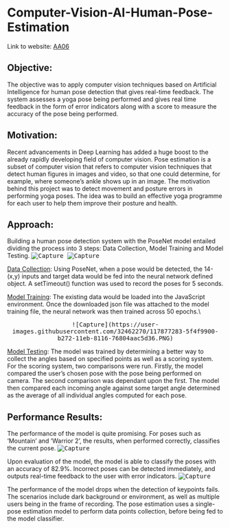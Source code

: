 # Computer-Vision-AI-Human-Pose-Estimation

Link to website: <a href="https://vatsalshreekant.github.io/Computer-Vision-AI-Human-Pose-Estimation/index.html" target="_blank" title="AA06">AA06</a> 

## Objective: 
The objective was to apply computer vision techniques based on Artificial Intelligence  for human pose detection that gives real-time feedback. The system assesses a yoga pose being performed and gives real time feedback in the form of error indicators along with a score to measure the accuracy of the pose being performed.

## Motivation:
Recent advancements in Deep Learning has added a huge boost to the already rapidly developing field of computer vision. Pose estimation is a subset of computer vision that refers to computer vision techniques that detect human figures in images and video, so that one could determine, for example, where someone’s ankle shows up in an image. The motivation behind this project was to detect movement and posture errors in performing yoga poses. The idea was to build an effective yoga programme for each user to help them improve their posture and health.

## Approach:
Building a human pose detection system with the PoseNet model entailed dividing the process into 3 steps: Data Collection, Model Training and Model Testing. 
<kbd>
![Capture](https://user-images.githubusercontent.com/32462270/117875952-c5d3b780-b270-11eb-8ff0-0ff24d2180e9.PNG)
</kbd>
<kbd>
![Capture](https://user-images.githubusercontent.com/32462270/117876193-12b78e00-b271-11eb-907d-939103d29c03.PNG)
</kbd>

<ins>Data Collection</ins>: Using PoseNet, when a pose would be detected, the 14-(x,y) inputs and target data would be fed into the neural network defined object. A setTimeout() function was used to record the poses for 5 seconds.
  
<ins>Model Training</ins>: The existing data would be loaded into the JavaScript environment. Once the downloaded json file was attached to the model training file, the neural network was then trained across 50 epochs.\
<p align="center">
<kbd>
![Capture](https://user-images.githubusercontent.com/32462270/117877283-5f4f9900-b272-11eb-8116-76804aac5d36.PNG)
</kbd>
</p>
<ins>Model Testing</ins>: The model was trained by determining a better way to collect the angles based on specified points as well as a scoring system. For the scoring system, two comparisons were run. Firstly, the model compared the user’s chosen pose with the pose being performed on camera. The second comparison was dependant upon the first. The model then compared each incoming angle against some target angle determined as the average of all individual angles computed for each pose.

## Performance Results:
The performance of the model is quite promising. For poses such as ‘Mountain’ and ‘Warrior 2’, the results, when performed correctly, classifies the current pose. 
<kbd>
![Capture](https://user-images.githubusercontent.com/32462270/117877564-b6ee0480-b272-11eb-93fd-8fb7f19078b1.PNG)
</kbd>

Upon evaluation of the model, the model is able to classify the poses with an accuracy of 82.9%. Incorrect poses can be detected immediately, and outputs real-time feedback to the user with error indicators.
<kbd>
![Capture](https://user-images.githubusercontent.com/32462270/117877733-e7ce3980-b272-11eb-98da-895b47221104.PNG)
</kbd>

The performance of the model drops when the detection of keypoints fails. The scenarios include dark background or environment, as well as multiple users being in the frame of recording. The pose estimation uses a single-pose estimation model to perform data points collection, before being fed to the model classifier.

  


